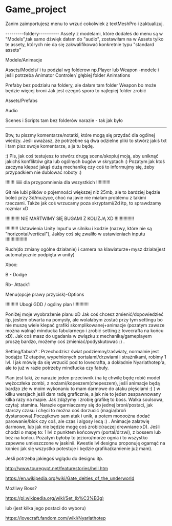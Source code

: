# Game_project
Zanim zaimportujesz menu to wrzuć cokolwiek z textMeshPro i zaktualizuj.




---------foldery----------
Assety z modelami, które dodałeś do menu są w "Models",tak samo dźwięk dałam do "audio", zostawiłam na w Assets tylko te assety, których nie da się zakwalifikować konkretnie typu "standard assets" 



Modele/Animacje


Assets/Models/ i tu podzial wg folderow np.Player lub Weapon -modele i jeśli potrzeba Animator Controler/ głębiej folder Animations



Prefaby bez podziału na foldery, ale dałam tam folder Weapon bo może będzie więcej broni
Jak jest czegoś sporo to najlepiej folder zrobić


Assets/Prefabs


Audio


Scenes i Scripts tam bez folderów narazie - tak jak było

--------------------------------------------------










Btw, tu piszmy komentarze/notatki, które mogą się przydać dla ogólnej wiedzy. Jeśli uważasz, że potrzebne są dwa odzielne pliki to stwórz jakiś txt i tam pisz swoje komentarze, a ja tu będę.

:)
Pls, jak coś testujesz to stwórz drugą scene/skopiuj moją, aby uniknąć jakichś konfliktów gita lub ogólnych bugów w skryptach
:)
Pozatym jak ktoś zaczyna klepać jakąś dużą mechanikę czy coś to informujmy się, żeby przypadkiem nie dublować roboty :)

!!!!!!! Iiiiii dla przypomnienia dla wszystkich !!!!!!!!!!!

Git nie lubi plików o pojemności większej niż 25mb, ale to bardziej będzie boleć przy 3d/muzyce, choć na javie nie miałam problemu z takimi rzeczami. Także jak coś wrzucamy poza skryptami/2d itp, to sprawdzamy rozmiar xD

!!!!!!!!!!! NIE MARTWIMY SIĘ BUGAMI Z KOLIZJĄ XD !!!!!!!!!!!!!!!

!!!!!!!!!! Ustawienia Unity Input'u w silniku i kodzie (nazwy, które nie są "horizontal/vertical"), Jakby coś się zwaliło w ustawieniach inputu !!!!!!!!!!!!!!!!!

Ruch(do zmiany ogólne działanie) i camera na klawiaturze+mysz działa(jest automatycznie podpięta w unity)

Xbox:

B - Dodge

Rb- Attack1

Menu(opcje prawy przycisk)-Options

!!!!!!!!!! Ubogi GDD / ogólny plan !!!!!!!!!!!!

Poniżej moje wyobrażenie planu xD Jak coś chcesz zmienić/dopowiedzieć itp, jestem otwarta na pomysły, ale wolałabym zostać przy tym settingu bo nie muszę wiele klepać grafiki skomplikowanej+animacje (pozatym zawsze można walnąć minducka fabularnego i zrobić setting z lovecrafta na końcu xD). Jak coś masz do ugadania w związku z mechaniką/gameplayem proszę bardzo, możemy coś zmieniać/podyskutować :) .

Setting/fabuła? : Przechodzisz świat podziemny/zaświaty, normalnie jest bodajże 12 etapów, wypełnionych portalami/drzwiami i strażnikami, robimy 1 lvl. I jak mówię da się wrzucić pod to lovecrafta, a dokładnie Nyarlathotep'a, ale to już w razie potrzeby mindfucka czy fabuły.

Plan jest taki, że narazie jeden przeciwnik (na tę chwilę będę robić model wężoczłeka zombi, z nożami/kopeszem(chepeszem), jeśli animacje będą bardzo złe w moim wykonaniu to mam darmowe do ataku pięściami :) ) w kilku wersjach jeśli dam radę graficznie, a jak nie to jeden zespawnowany kilka razy na mapie. Jak zdążymy i zrobię grafikę to boss. Walka soulsowa, czytaj: stamina. Narazie ogarniaczamy się do jednej broni/postaci, jak starczy czasu i chęci to można coś dorzucić (magia/broń dystansowa).Początkowo sam atak i unik, a potem moooożna dodać parowanie/blok czy coś, ale czas i algosy lecą :) . Animacje załatwię darmowe, lub jak nie będzie mogę coś zrobić(raczej drewniane xD). Jeśli chodzi o mapę to: 1 lvl z punktem końcowym (portal/drzwi), z bossem lub bez na końcu. Pozatym byłoby to jezioro/morze ognia i to wszystko zapewne umieszczone w jaskinii. Kwestie lvl designu proponuję ogarnąć na koniec jak się wszystko potestuje i będzie grafika(kamienie już mam).

Jeśli potrzeba jakiegoś wglądu do designu itp.

http://www.touregypt.net/featurestories/hell.htm

https://en.wikipedia.org/wiki/Gate_deities_of_the_underworld

Możliwy Boss?

https://pl.wikipedia.org/wiki/Set_(b%C3%B3g)

lub (jest kilka jego postaci do wyboru) 

https://lovecraft.fandom.com/wiki/Nyarlathotep
